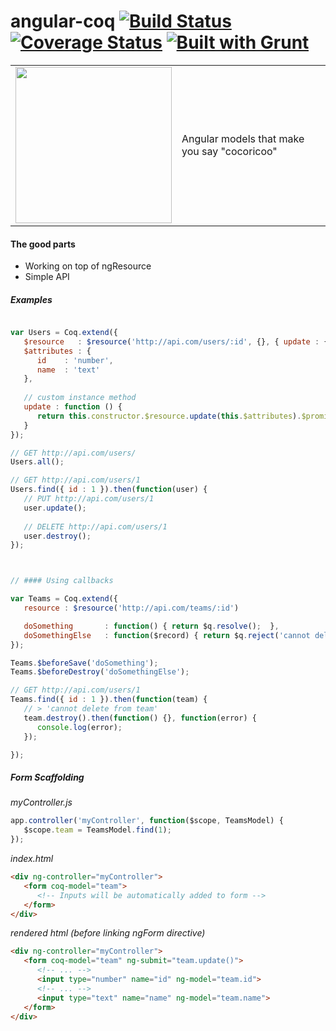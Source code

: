angular-coq [![Build Status](https://travis-ci.org/squareteam/angular-coq.svg?branch=master)](https://travis-ci.org/squareteam/angular-coq) [![Coverage Status](https://coveralls.io/repos/squareteam/angular-coq/badge.png)](https://coveralls.io/r/squareteam/angular-coq) [![Built with Grunt](https://cdn.gruntjs.com/builtwith.png)](http://gruntjs.com/)
===========

<table>
<tr>
<td>
<img src="http://www.coloriages.fr/coloriages/coloriage-looney-toons-charlie-le-coq.jpg" width="250">
</td>
<td>
Angular models that make you say "cocoricoo"
</td>
</tr>
</table>


#### The good parts

- Working on top of ngResource
- Simple API

##### Examples

```js

var Users = Coq.extend({
   $resource   : $resource('http://api.com/users/:id', {}, { update : { method : 'PUT' } }),
   $attributes : {
      id    : 'number',
      name  : 'text'
   },
   
   // custom instance method
   update : function () {
      return this.constructor.$resource.update(this.$attributes).$promise;
   }
});

// GET http://api.com/users/
Users.all();

// GET http://api.com/users/1
Users.find({ id : 1 }).then(function(user) {
   // PUT http://api.com/users/1
   user.update();
   
   // DELETE http://api.com/users/1
   user.destroy();
});



// #### Using callbacks

var Teams = Coq.extend({
   resource : $resource('http://api.com/teams/:id')

   doSomething       : function() { return $q.resolve();  },
   doSomethingElse   : function($record) { return $q.reject('cannot delete from team'); }
});

Teams.$beforeSave('doSomething');
Teams.$beforeDestroy('doSomethingElse');

// GET http://api.com/users/1
Teams.find({ id : 1 }).then(function(team) {
   // > 'cannot delete from team'
   team.destroy().then(function() {}, function(error) {
      console.log(error);
   });

});
```


##### Form Scaffolding

*myController.js*
```js
app.controller('myController', function($scope, TeamsModel) {
   $scope.team = TeamsModel.find(1);
});
```

*index.html*
```html
<div ng-controller="myController">
   <form coq-model="team">
      <!-- Inputs will be automatically added to form -->
   </form>
</div>
```

*rendered html (before linking ngForm directive)*
```html
<div ng-controller="myController">
   <form coq-model="team" ng-submit="team.update()">
      <!-- ... -->
      <input type="number" name="id" ng-model="team.id">
      <!-- ... -->
      <input type="text" name="name" ng-model="team.name">
   </form>
</div>
```
